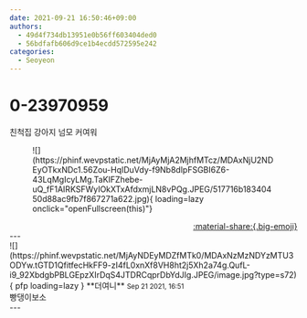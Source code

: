 ```yaml
---
date: 2021-09-21 16:50:46+09:00
authors:
  - 49d4f734db13951e0b56ff603404ded0
  - 56bdfafb606d9ce1b4ecdd572595e242
categories:
  - Seoyeon
---
```


# 0-23970959

<div class="post-container" markdown="1">
<div class="content-container md-sidebar__scrollwrap" markdown="1">

친척집 강아지 넘모 커여워
<figure markdown="1">
![](https://phinf.wevpstatic.net/MjAyMjA2MjhfMTcz/MDAxNjU2NDEyOTkxNDc1.56Zou-HqIDuVdy-f9Nb8dlpFSGBI6Z6-43LqMgIcyLMg.TaKIFZhebe-uQ_fF1AIRKSFWyIOkXTxAfdxmjLN8vPQg.JPEG/517716b18340450d88ac9fb7f867271a622.jpg){ loading=lazy onclick="openFullscreen(this)"}
</figure>


</div>
</div>

<div style="text-align: right;" markdown="1">
<a href="https://weverse.io/fromis9/fanpost/0-23970959" style="text-align: right;">:material-share:{.big-emoji}</a>
</div>
---

<div class="comments-container md-sidebar__scrollwrap" markdown="1">
<div class="comment" markdown="1">
<div class='id-container' markdown="1">
![](https://phinf.wevpstatic.net/MjAyNDEyMDZfMTk0/MDAxNzMzNDYzMTU3ODYw.tGTD1QfitfecHkFF9-zI4fL0xnXf8VH8ht2j5Xh2a74g.QufL-i9_92XbdgbPBLGEpzXIrDqS4JTDRCqprDbYdJIg.JPEG/image.jpg?type=s72){ pfp loading=lazy }
**<span class="artist">더여니</span>** <small>Sep 21 2021, 16:51</small><br>
</div>
<div class='comment-body' markdown="1">
빵댕이보소
</div>
</div>
</div>
---
